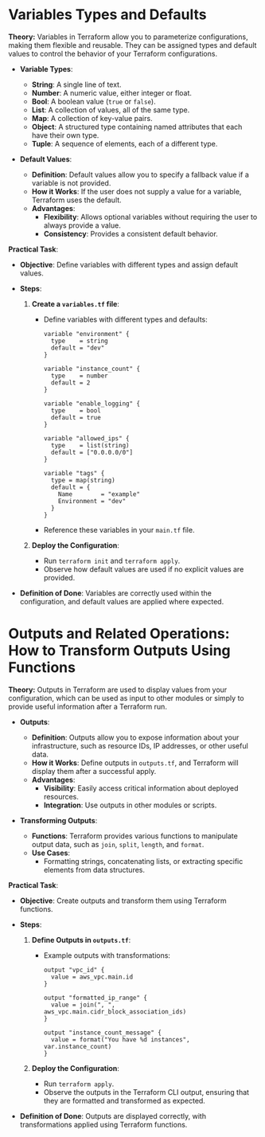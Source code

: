 # Variables Types and Defaults

**Theory:**
Variables in Terraform allow you to parameterize configurations, making them flexible and reusable. They can be assigned types and default values to control the behavior of your Terraform configurations.

- **Variable Types**:
  - **String**: A single line of text.
  - **Number**: A numeric value, either integer or float.
  - **Bool**: A boolean value (`true` or `false`).
  - **List**: A collection of values, all of the same type.
  - **Map**: A collection of key-value pairs.
  - **Object**: A structured type containing named attributes that each have their own type.
  - **Tuple**: A sequence of elements, each of a different type.

- **Default Values**:
  - **Definition**: Default values allow you to specify a fallback value if a variable is not provided.
  - **How it Works**: If the user does not supply a value for a variable, Terraform uses the default.
  - **Advantages**:
    - **Flexibility**: Allows optional variables without requiring the user to always provide a value.
    - **Consistency**: Provides a consistent default behavior.

**Practical Task**:

- **Objective**: Define variables with different types and assign default values.
- **Steps**:
  1. **Create a `variables.tf` file**:
     - Define variables with different types and defaults:

       ```hcl
       variable "environment" {
         type    = string
         default = "dev"
       }

       variable "instance_count" {
         type    = number
         default = 2
       }

       variable "enable_logging" {
         type    = bool
         default = true
       }

       variable "allowed_ips" {
         type    = list(string)
         default = ["0.0.0.0/0"]
       }

       variable "tags" {
         type = map(string)
         default = {
           Name        = "example"
           Environment = "dev"
         }
       }
       ```

     - Reference these variables in your `main.tf` file.

  2. **Deploy the Configuration**:
     - Run `terraform init` and `terraform apply`.
     - Observe how default values are used if no explicit values are provided.

- **Definition of Done**: Variables are correctly used within the configuration, and default values are applied where expected.


# Outputs and Related Operations: How to Transform Outputs Using Functions

**Theory:**
Outputs in Terraform are used to display values from your configuration, which can be used as input to other modules or simply to provide useful information after a Terraform run.

- **Outputs**:
  - **Definition**: Outputs allow you to expose information about your infrastructure, such as resource IDs, IP addresses, or other useful data.
  - **How it Works**: Define outputs in `outputs.tf`, and Terraform will display them after a successful apply.
  - **Advantages**:
    - **Visibility**: Easily access critical information about deployed resources.
    - **Integration**: Use outputs in other modules or scripts.

- **Transforming Outputs**:
  - **Functions**: Terraform provides various functions to manipulate output data, such as `join`, `split`, `length`, and `format`.
  - **Use Cases**:
    - Formatting strings, concatenating lists, or extracting specific elements from data structures.

**Practical Task**:

- **Objective**: Create outputs and transform them using Terraform functions.
- **Steps**:
  1. **Define Outputs in `outputs.tf`**:
     - Example outputs with transformations:

       ```hcl
       output "vpc_id" {
         value = aws_vpc.main.id
       }

       output "formatted_ip_range" {
         value = join(", ", aws_vpc.main.cidr_block_association_ids)
       }

       output "instance_count_message" {
         value = format("You have %d instances", var.instance_count)
       }
       ```

  2. **Deploy the Configuration**:
     - Run `terraform apply`.
     - Observe the outputs in the Terraform CLI output, ensuring that they are formatted and transformed as expected.

- **Definition of Done**: Outputs are displayed correctly, with transformations applied using Terraform functions.
